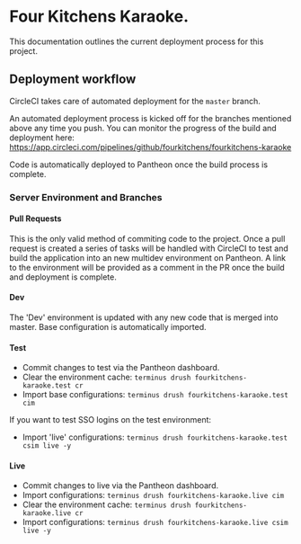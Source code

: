 # Four Kitchens Karaoke.

This documentation outlines the current deployment process for this project.


## Deployment workflow

CircleCI takes care of automated deployment for the `master` branch.

An automated deployment process is kicked off for the branches mentioned
above any time you push. You can monitor the progress of the build and deployment 
here: https://app.circleci.com/pipelines/github/fourkitchens/fourkitchens-karaoke

Code is automatically deployed to Pantheon once the build process is
complete.

### Server Environment and Branches

#### Pull Requests

This is the only valid method of commiting code to the project. Once a pull request is created a series of tasks will be handled with CircleCI to test and build the application into an new multidev environment on Pantheon. A link to the environment will be provided as a comment in the PR once the build and deployment is complete.

#### Dev

The 'Dev' environment is updated with any new code that is merged into master. Base configuration is automatically imported.


#### Test

- Commit changes to test via the Pantheon dashboard.
- Clear the environment cache: `terminus drush fourkitchens-karaoke.test cr`
- Import base configurations: `terminus drush fourkitchens-karaoke.test cim`

If you want to test SSO logins on the test environment:
- Import 'live' configurations: `terminus drush fourkitchens-karaoke.test csim live -y`

#### Live

- Commit changes to live via the Pantheon dashboard.
- Import configurations: `terminus drush fourkitchens-karaoke.live cim`
- Clear the environment cache: `terminus drush fourkitchens-karaoke.live cr`
- Import configurations: `terminus drush fourkitchens-karaoke.live csim live -y`
